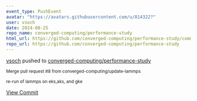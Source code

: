```yaml
---
event_type: PushEvent
avatar: "https://avatars.githubusercontent.com/u/814322?"
user: vsoch
date: 2024-08-25
repo_name: converged-computing/performance-study
html_url: https://github.com/converged-computing/performance-study/commit/0f78fa944f7197ec0787a533942c4bec5f5205e5
repo_url: https://github.com/converged-computing/performance-study
---
```


<a href='https://github.com/vsoch' target='_blank'>vsoch</a> pushed to <a href='https://github.com/converged-computing/performance-study' target='_blank'>converged-computing/performance-study</a>

<small>Merge pull request #8 from converged-computing/update-lammps

re-run of lammps on eks,aks, and gke</small>

<a href='https://github.com/converged-computing/performance-study/commit/0f78fa944f7197ec0787a533942c4bec5f5205e5' target='_blank'>View Commit</a>
